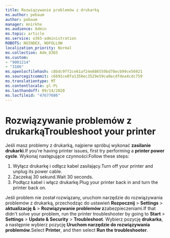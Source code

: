```yaml
---
title: Rozwiązywanie problemów z drukarką
ms.author: pebaum
author: pebaum
manager: mnirkhe
ms.audience: Admin
ms.topic: article
ms.service: o365-administration
ROBOTS: NOINDEX, NOFOLLOW
localization_priority: Normal
ms.collection: Adm_O365
ms.custom:
- "9001214"
- "3186"
ms.openlocfilehash: c8bdc9ff2ce61af24e886559bd78ecb99ce56921
ms.sourcegitcommit: c6692ce0fa1358ec3529e59ca0ecdfdea4cdc759
ms.translationtype: MT
ms.contentlocale: pl-PL
ms.lasthandoff: 09/14/2020
ms.locfileid: "47677686"
---
```

# <a name="troubleshoot-your-printer"></a><span data-ttu-id="14edb-102">Rozwiązywanie problemów z drukarką</span><span class="sxs-lookup"><span data-stu-id="14edb-102">Troubleshoot your printer</span></span>

<span data-ttu-id="14edb-103">Jeśli masz problemy z drukarką, najpierw spróbuj wykonać **zasilanie drukarki**.</span><span class="sxs-lookup"><span data-stu-id="14edb-103">If you're having printer issues, first try performing a **printer power cycle**.</span></span> <span data-ttu-id="14edb-104">Wykonaj następujące czynności:</span><span class="sxs-lookup"><span data-stu-id="14edb-104">Follow these steps:</span></span>

1. <span data-ttu-id="14edb-105">Wyłącz drukarkę i odłącz kabel zasilający.</span><span class="sxs-lookup"><span data-stu-id="14edb-105">Turn off your printer and unplug its power cable.</span></span>
2. <span data-ttu-id="14edb-106">Zaczekaj 30 sekund.</span><span class="sxs-lookup"><span data-stu-id="14edb-106">Wait 30 seconds.</span></span>
3. <span data-ttu-id="14edb-107">Podłącz kabel i włącz drukarkę.</span><span class="sxs-lookup"><span data-stu-id="14edb-107">Plug your printer back in and turn the printer back on.</span></span>

<span data-ttu-id="14edb-108">Jeśli problem nie został rozwiązany, uruchom narzędzie do rozwiązywania problemów z drukarką, przechodząc do ustawień **Rozpocznij**  >  **Settings**  >  **aktualizację &**  >  **Rozwiązywanie problemów z**zabezpieczeniami.</span><span class="sxs-lookup"><span data-stu-id="14edb-108">If that didn't solve your problem, run the printer troubleshooter by going to **Start** > **Settings** > **Update & Security** > **Troubleshoot**.</span></span> <span data-ttu-id="14edb-109">Wybierz pozycję **drukarka**, a następnie wybierz pozycję **Uruchom narzędzie do rozwiązywania problemów**.</span><span class="sxs-lookup"><span data-stu-id="14edb-109">Select **Printer**, and then select **Run the troubleshooter**.</span></span>